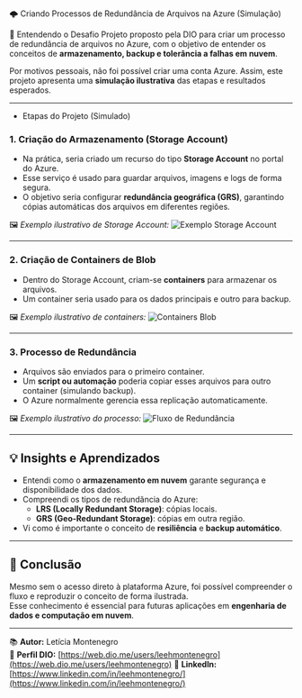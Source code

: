  🌩️ Criando Processos de Redundância de Arquivos na Azure (Simulação)

 🧠 Entendendo o Desafio
Projeto proposto pela DIO para criar um processo de redundância de arquivos no Azure, com o objetivo de entender os conceitos de **armazenamento, backup e tolerância a falhas em nuvem**.

Por motivos pessoais, não foi possível criar uma conta Azure. Assim, este projeto apresenta uma **simulação ilustrativa** das etapas e resultados esperados.

---
* Etapas do Projeto (Simulado)

### 1. Criação do Armazenamento (Storage Account)
- Na prática, seria criado um recurso do tipo **Storage Account** no portal do Azure.
- Esse serviço é usado para guardar arquivos, imagens e logs de forma segura.
- O objetivo seria configurar **redundância geográfica (GRS)**, garantindo cópias automáticas dos arquivos em diferentes regiões.

🖼️ *Exemplo ilustrativo de Storage Account:*
![Exemplo Storage Account](https://i.imgur.com/4XH6slU.png)

---

### 2. Criação de Containers de Blob
- Dentro do Storage Account, criam-se **containers** para armazenar os arquivos.
- Um container seria usado para os dados principais e outro para backup.

🖼️ *Exemplo ilustrativo de containers:*
![Containers Blob](https://i.imgur.com/0SPFcfc.png)

---

### 3. Processo de Redundância
- Arquivos são enviados para o primeiro container.
- Um **script ou automação** poderia copiar esses arquivos para outro container (simulando backup).
- O Azure normalmente gerencia essa replicação automaticamente.

🖼️ *Exemplo ilustrativo do processo:*
![Fluxo de Redundância](https://i.imgur.com/yUev1Z5.png)

---

## 💡 Insights e Aprendizados

- Entendi como o **armazenamento em nuvem** garante segurança e disponibilidade dos dados.
- Compreendi os tipos de redundância do Azure:
  - **LRS (Locally Redundant Storage)**: cópias locais.
  - **GRS (Geo-Redundant Storage)**: cópias em outra região.
- Vi como é importante o conceito de **resiliência** e **backup automático**.

---

## 🧾 Conclusão

Mesmo sem o acesso direto à plataforma Azure, foi possível compreender o fluxo e reproduzir o conceito de forma ilustrada.  
Esse conhecimento é essencial para futuras aplicações em **engenharia de dados e computação em nuvem**.

---

📚 **Autor:** Letícia Montenegro  
🔗 **Perfil DIO:** [https://web.dio.me/users/leehmontenegro](https://web.dio.me/users/leehmontenegro)
🔗 **LinkedIn:** [https://www.linkedin.com/in/leehmontenegro/](https://www.linkedin.com/in/leehmontenegro/)
